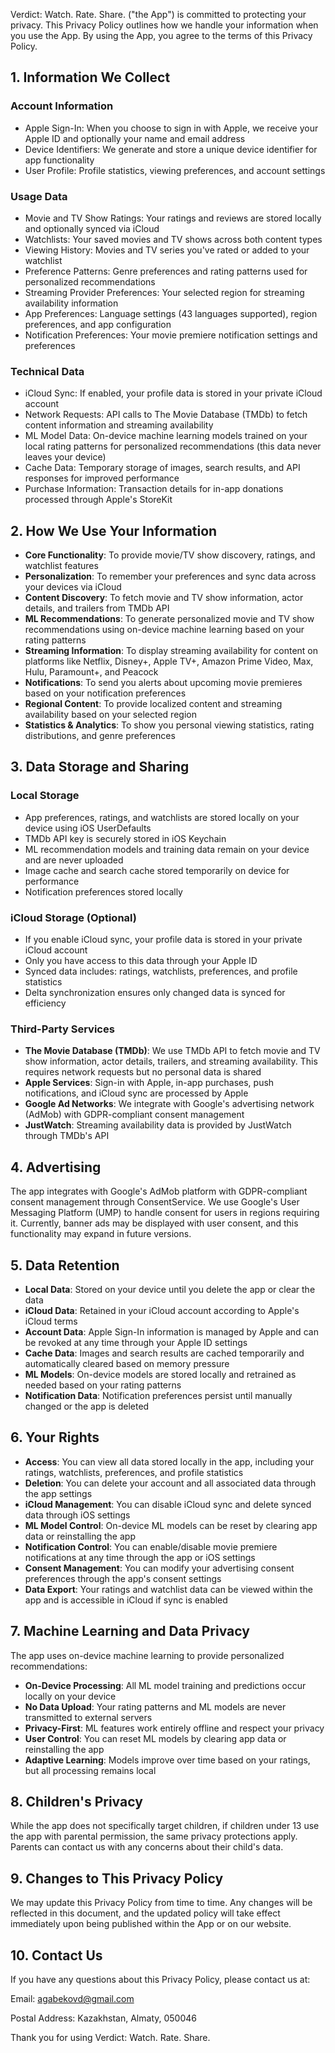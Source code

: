 Verdict: Watch. Rate. Share. ("the App") is committed to protecting your privacy. This Privacy Policy outlines how we handle your information when you use the App. By using the App, you agree to the terms of this Privacy Policy.

## 1. Information We Collect

### Account Information

- Apple Sign-In: When you choose to sign in with Apple, we receive your Apple ID and optionally your name and email address
- Device Identifiers: We generate and store a unique device identifier for app functionality
- User Profile: Profile statistics, viewing preferences, and account settings

### Usage Data

- Movie and TV Show Ratings: Your ratings and reviews are stored locally and optionally synced via iCloud
- Watchlists: Your saved movies and TV shows across both content types
- Viewing History: Movies and TV series you've rated or added to your watchlist
- Preference Patterns: Genre preferences and rating patterns used for personalized recommendations
- Streaming Provider Preferences: Your selected region for streaming availability information
- App Preferences: Language settings (43 languages supported), region preferences, and app configuration
- Notification Preferences: Your movie premiere notification settings and preferences

### Technical Data

- iCloud Sync: If enabled, your profile data is stored in your private iCloud account
- Network Requests: API calls to The Movie Database (TMDb) to fetch content information and streaming availability
- ML Model Data: On-device machine learning models trained on your local rating patterns for personalized recommendations (this data never leaves your device)
- Cache Data: Temporary storage of images, search results, and API responses for improved performance
- Purchase Information: Transaction details for in-app donations processed through Apple's StoreKit

## 2. How We Use Your Information

- **Core Functionality**: To provide movie/TV show discovery, ratings, and watchlist features
- **Personalization**: To remember your preferences and sync data across your devices via iCloud
- **Content Discovery**: To fetch movie and TV show information, actor details, and trailers from TMDb API
- **ML Recommendations**: To generate personalized movie and TV show recommendations using on-device machine learning based on your rating patterns
- **Streaming Information**: To display streaming availability for content on platforms like Netflix, Disney+, Apple TV+, Amazon Prime Video, Max, Hulu, Paramount+, and Peacock
- **Notifications**: To send you alerts about upcoming movie premieres based on your notification preferences
- **Regional Content**: To provide localized content and streaming availability based on your selected region
- **Statistics & Analytics**: To show you personal viewing statistics, rating distributions, and genre preferences

## 3. Data Storage and Sharing

### Local Storage

- App preferences, ratings, and watchlists are stored locally on your device using iOS UserDefaults
- TMDb API key is securely stored in iOS Keychain
- ML recommendation models and training data remain on your device and are never uploaded
- Image cache and search cache stored temporarily on device for performance
- Notification preferences stored locally

### iCloud Storage (Optional)

- If you enable iCloud sync, your profile data is stored in your private iCloud account
- Only you have access to this data through your Apple ID
- Synced data includes: ratings, watchlists, preferences, and profile statistics
- Delta synchronization ensures only changed data is synced for efficiency

### Third-Party Services

- **The Movie Database (TMDb)**: We use TMDb API to fetch movie and TV show information, actor details, trailers, and streaming availability. This requires network requests but no personal data is shared
- **Apple Services**: Sign-in with Apple, in-app purchases, push notifications, and iCloud sync are processed by Apple
- **Google Ad Networks**: We integrate with Google's advertising network (AdMob) with GDPR-compliant consent management
- **JustWatch**: Streaming availability data is provided by JustWatch through TMDb's API

## 4. Advertising

The app integrates with Google's AdMob platform with GDPR-compliant consent management through ConsentService. We use Google's User Messaging Platform (UMP) to handle consent for users in regions requiring it. Currently, banner ads may be displayed with user consent, and this functionality may expand in future versions.

## 5. Data Retention

- **Local Data**: Stored on your device until you delete the app or clear the data
- **iCloud Data**: Retained in your iCloud account according to Apple's iCloud terms
- **Account Data**: Apple Sign-In information is managed by Apple and can be revoked at any time through your Apple ID settings
- **Cache Data**: Images and search results are cached temporarily and automatically cleared based on memory pressure
- **ML Models**: On-device models are stored locally and retrained as needed based on your rating patterns
- **Notification Data**: Notification preferences persist until manually changed or the app is deleted

## 6. Your Rights

- **Access**: You can view all data stored locally in the app, including your ratings, watchlists, preferences, and profile statistics
- **Deletion**: You can delete your account and all associated data through the app settings
- **iCloud Management**: You can disable iCloud sync and delete synced data through iOS settings
- **ML Model Control**: On-device ML models can be reset by clearing app data or reinstalling the app
- **Notification Control**: You can enable/disable movie premiere notifications at any time through the app or iOS settings
- **Consent Management**: You can modify your advertising consent preferences through the app's consent settings
- **Data Export**: Your ratings and watchlist data can be viewed within the app and is accessible in iCloud if sync is enabled

## 7. Machine Learning and Data Privacy

The app uses on-device machine learning to provide personalized recommendations:

- **On-Device Processing**: All ML model training and predictions occur locally on your device
- **No Data Upload**: Your rating patterns and ML models are never transmitted to external servers
- **Privacy-First**: ML features work entirely offline and respect your privacy
- **User Control**: You can reset ML models by clearing app data or reinstalling the app
- **Adaptive Learning**: Models improve over time based on your ratings, but all processing remains local

## 8. Children's Privacy

While the app does not specifically target children, if children under 13 use the app with parental permission, the same privacy protections apply. Parents can contact us with any concerns about their child's data.

## 9. Changes to This Privacy Policy

We may update this Privacy Policy from time to time. Any changes will be reflected in this document, and the updated policy will take effect immediately upon being published within the App or on our website.

## 10. Contact Us

If you have any questions about this Privacy Policy, please contact us at:

Email: agabekovd@gmail.com

Postal Address: Kazakhstan, Almaty, 050046

Thank you for using Verdict: Watch. Rate. Share.